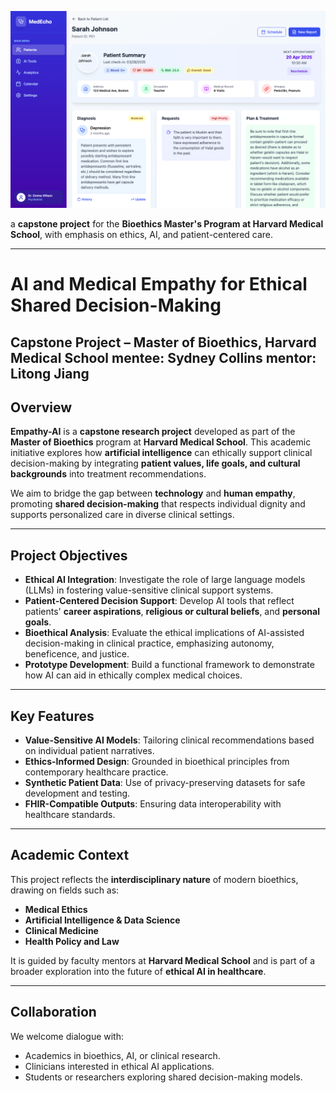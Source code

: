
![Dashboard Screenshot](assets/dashboard_1.png)

a **capstone project** for the **Bioethics Master's Program at Harvard Medical School**, with emphasis on ethics, AI, and patient-centered care.

---

#  AI and Medical Empathy for Ethical Shared Decision-Making  
 **Capstone Project – Master of Bioethics, Harvard Medical School**
mentee: Sydney Collins
mentor: Litong Jiang  
---

## Overview

**Empathy-AI** is a **capstone research project** developed as part of the **Master of Bioethics** program at **Harvard Medical School**. This academic initiative explores how **artificial intelligence** can ethically support clinical decision-making by integrating **patient values, life goals, and cultural backgrounds** into treatment recommendations.

We aim to bridge the gap between **technology** and **human empathy**, promoting **shared decision-making** that respects individual dignity and supports personalized care in diverse clinical settings.

---

## Project Objectives

- **Ethical AI Integration**: Investigate the role of large language models (LLMs) in fostering value-sensitive clinical support systems.
- **Patient-Centered Decision Support**: Develop AI tools that reflect patients' **career aspirations**, **religious or cultural beliefs**, and **personal goals**.
- **Bioethical Analysis**: Evaluate the ethical implications of AI-assisted decision-making in clinical practice, emphasizing autonomy, beneficence, and justice.
- **Prototype Development**: Build a functional framework to demonstrate how AI can aid in ethically complex medical choices.

---

## Key Features

- **Value-Sensitive AI Models**: Tailoring clinical recommendations based on individual patient narratives.
- **Ethics-Informed Design**: Grounded in bioethical principles from contemporary healthcare practice.
- **Synthetic Patient Data**: Use of privacy-preserving datasets for safe development and testing.
- **FHIR-Compatible Outputs**: Ensuring data interoperability with healthcare standards.

---

## Academic Context

This project reflects the **interdisciplinary nature** of modern bioethics, drawing on fields such as:

- **Medical Ethics**
- **Artificial Intelligence & Data Science**
- **Clinical Medicine**
- **Health Policy and Law**

It is guided by faculty mentors at **Harvard Medical School** and is part of a broader exploration into the future of **ethical AI in healthcare**.

---

## Collaboration

We welcome dialogue with:

- Academics in bioethics, AI, or clinical research.
- Clinicians interested in ethical AI applications.
- Students or researchers exploring shared decision-making models.

